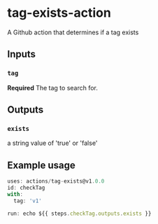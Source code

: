 # tag-exists-action
A Github action that determines if a tag exists

## Inputs

### `tag`

**Required** The tag to search for.

## Outputs

### `exists`

a string value of 'true' or 'false'

## Example usage

```js
uses: actions/tag-exists@v1.0.0
id: checkTag
with:
  tag: 'v1'

run: echo ${{ steps.checkTag.outputs.exists }}
```